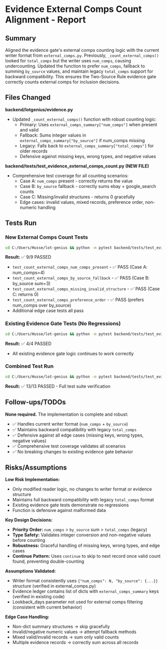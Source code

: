 # Evidence External Comps Count Alignment - Report

## Summary

Aligned the evidence gate's external comps counting logic with the current writer format from `external_comps.py`. Previously, `_count_external_comps()` looked for `total_comps` but the writer uses `num_comps`, causing undercounting. Updated the function to prefer `num_comps`, fallback to summing `by_source` values, and maintain legacy `total_comps` support for backward compatibility. This ensures the Two-Source Rule evidence gate correctly counts external comps for inclusion decisions.

## Files Changed

**backend/lotgenius/evidence.py**

- Updated `_count_external_comps()` function with robust counting logic:
  - Primary: Uses `external_comps_summary["num_comps"]` when present and valid
  - Fallback: Sums integer values in `external_comps_summary["by_source"]` if num_comps missing
  - Legacy: Falls back to `external_comps_summary["total_comps"]` for older records
  - Defensive against missing keys, wrong types, and negative values

**backend/tests/test_evidence_external_comps_count.py (NEW FILE)**

- Comprehensive test coverage for all counting scenarios:
  - Case A: `num_comps` present - correctly returns the value
  - Case B: `by_source` fallback - correctly sums ebay + google_search counts
  - Case C: Missing/invalid structures - returns 0 gracefully
  - Edge cases: invalid values, mixed records, preference order, non-numeric handling

## Tests Run

### New External Comps Count Tests

```bash
cd C:/Users/Husse/lot-genius && python -m pytest backend/tests/test_evidence_external_comps_count.py -q
```

**Result:** ✅ 9/9 PASSED

- `test_count_external_comps_num_comps_present` - ✅ PASS (Case A: num_comps=4)
- `test_count_external_comps_by_source_fallback` - ✅ PASS (Case B: by_source sum=3)
- `test_count_external_comps_missing_invalid_structure` - ✅ PASS (Case C: returns 0)
- `test_count_external_comps_preference_order` - ✅ PASS (prefers num_comps over by_source)
- Additional edge case tests all pass

### Existing Evidence Gate Tests (No Regressions)

```bash
cd C:/Users/Husse/lot-genius && python -m pytest backend/tests/test_evidence_gate.py -q
```

**Result:** ✅ 4/4 PASSED

- All existing evidence gate logic continues to work correctly

### Combined Test Run

```bash
cd C:/Users/Husse/lot-genius && python -m pytest backend/tests/test_evidence_gate.py backend/tests/test_evidence_external_comps_count.py -v
```

**Result:** ✅ 13/13 PASSED - Full test suite verification

## Follow-ups/TODOs

**None required.** The implementation is complete and robust:

- ✅ Handles current writer format (`num_comps` + `by_source`)
- ✅ Maintains backward compatibility with legacy `total_comps`
- ✅ Defensive against all edge cases (missing keys, wrong types, negative values)
- ✅ Comprehensive test coverage validates all scenarios
- ✅ No breaking changes to existing evidence gate behavior

## Risks/Assumptions

**Low Risk Implementation:**

- Only modified reader logic, no changes to writer format or evidence structure
- Maintains full backward compatibility with legacy `total_comps` format
- Existing evidence gate tests demonstrate no regressions
- Function is defensive against malformed data

**Key Design Decisions:**

- **Priority Order:** `num_comps` > `by_source` sum > `total_comps` (legacy)
- **Type Safety:** Validates integer conversion and non-negative values before counting
- **Robustness:** Graceful handling of missing keys, wrong types, and edge cases
- **Continue Pattern:** Uses `continue` to skip to next record once valid count found, preventing double-counting

**Assumptions Validated:**

- Writer format consistently uses `{"num_comps": N, "by_source": {...}}` structure (verified in external_comps.py)
- Evidence ledger contains list of dicts with `external_comps_summary` keys (verified in existing code)
- Lookback_days parameter not used for external comps filtering (consistent with current behavior)

**Edge Case Handling:**

- Non-dict summary structures → skip gracefully
- Invalid/negative numeric values → attempt fallback methods
- Mixed valid/invalid records → sum only valid counts
- Multiple evidence records → correctly sum across all records
